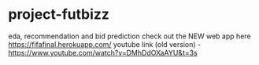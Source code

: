 # project-futbizz
eda, recommendation and bid prediction
check out the NEW web app here
https://fifafinal.herokuapp.com/
youtube link (old version) - https://www.youtube.com/watch?v=DMhDdOXaAYU&t=3s
